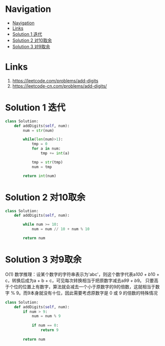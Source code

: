 # Navigation
- [Navigation](#navigation)
- [Links](#links)
- [Solution 1 迭代](#solution-1-%e8%bf%ad%e4%bb%a3)
- [Solution 2 对10取余](#solution-2-%e5%af%b910%e5%8f%96%e4%bd%99)
- [Solution 3 对9取余](#solution-3-%e5%af%b99%e5%8f%96%e4%bd%99)

# Links
1. https://leetcode.com/problems/add-digits
2. https://leetcode-cn.com/problems/add-digits/


# Solution 1 迭代
```python
class Solution:
    def addDigits(self, num):
        num = str(num)

        while(len(num)>1):
            tmp = 0
            for a in num:
                tmp += int(a)

            tmp = str(tmp)
            num = tmp

        return int(num)

```

# Solution 2 对10取余
```python
class Solution:
    def addDigits(self, num):

        while num >= 10:
            num = num // 10 + num % 10

        return num
```

# Solution 3 对9取余
O(1) 数学推理：设某个数字的字符串表示为'abc'，则这个数字代表a*100 + b*10 + c，转换后成为a + b + c，可见每次转换相当于把原数字减去a*99 + b*9。 只要高于个位的位置上有数字，算法就会减去一个小于原数字的9的倍数，这就相当于数字 % 9。而9本身就没有十位，因此需要考虑原数字是 0 或 9 的倍数的特殊情况


```python
class Solution:
    def addDigits(self, num):
        if num > 9:
            num = num % 9
            
            if num == 0:
                return 9
            
        return num

```

